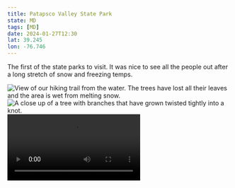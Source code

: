 ```yaml
---
title: Patapsco Valley State Park
state: MD
tags: [MD]
date: 2024-01-27T12:30
lat: 39.245
lon: -76.746
---
```


The first of the state parks to visit. It was nice to see all the people out after a long stretch of snow and freezing temps.

<div class="u-grid">
  <img src="https://filedn.com/l2AtqErIm4D4y5Y5yWfgEuz/state-parks/patapsco-valley/PXL_20240127_174407297.jpg" alt="View of our hiking trail from the water. The trees have lost all their leaves and the area is wet from melting snow.">
  <img src="https://filedn.com/l2AtqErIm4D4y5Y5yWfgEuz/state-parks/patapsco-valley/PXL_20240127_180613086.PORTRAIT.jpg" alt="A close up of a tree with branches that have grown twisted tightly into a knot.">
</div>

<video controls preload="metadata">
  <source type="video/mp4" src="https://filedn.com/l2AtqErIm4D4y5Y5yWfgEuz/state-parks/patapsco-valley/PXL_20240127_174549734.mp4" />
</video>
